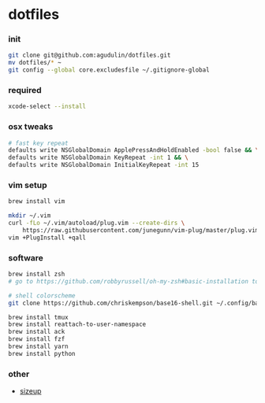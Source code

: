 # dotfiles

### init
```sh
git clone git@github.com:agudulin/dotfiles.git
mv dotfiles/* ~
git config --global core.excludesfile ~/.gitignore-global
```

### required
```sh
xcode-select --install
```

### osx tweaks
```sh
# fast key repeat
defaults write NSGlobalDomain ApplePressAndHoldEnabled -bool false && \
defaults write NSGlobalDomain KeyRepeat -int 1 && \
defaults write NSGlobalDomain InitialKeyRepeat -int 15
```

### vim setup
```sh
brew install vim

mkdir ~/.vim
curl -fLo ~/.vim/autoload/plug.vim --create-dirs \
    https://raw.githubusercontent.com/junegunn/vim-plug/master/plug.vim
vim +PlugInstall +qall
```

### software
```sh
brew install zsh
# go to https://github.com/robbyrussell/oh-my-zsh#basic-installation to install oh-my-zsh

# shell colorscheme
git clone https://github.com/chriskempson/base16-shell.git ~/.config/base16-shell

brew install tmux
brew install reattach-to-user-namespace
brew install ack
brew install fzf
brew install yarn
brew install python
```

### other

- [sizeup](http://www.irradiatedsoftware.com/sizeup/)
